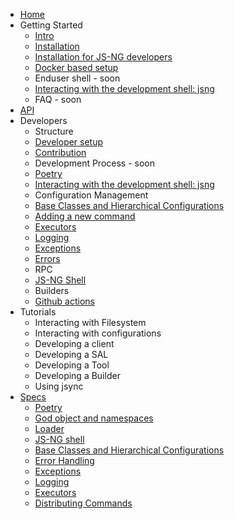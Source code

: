 * [Home](/)
* Getting Started
    * [Intro](./intro.md)
    * [Installation](./installation.md)
    * [Installation for JS-NG developers](./devsetup.md)
    * [Docker based setup](./docker.md)
    * Enduser shell - soon
    * [Interacting with the development shell: jsng](./jsng_shell.md)
    * FAQ - soon
* [API](generated_apis.md)
* Developers
    * Structure
    * [Developer setup](./devsetup.md)
    * [Contribution](./contribution.md)
    * Development Process - soon
    * [Poetry](./poetry.md)
    * [Interacting with the development shell: jsng](./jsng_shell.md)
    * Configuration Management
    * [Base Classes and Hierarchical Configurations](./baseclasses.md)
    * [Adding a new command](./distributing_cmds.md)
    * [Executors](./executors.md)
    * [Logging](./logging.md)
    * [Exceptions](./exceptions.md)
    * [Errors](./errorhandling.md)
    * RPC
    * [JS-NG Shell](./jsng_shell.md)
    * Builders
    * [Github actions](./githubactions.md)
* Tutorials
    * Interacting with Filesystem
    * Interacting with configurations
    * Developing a client
    * Developing a SAL
    * Developing a Tool
    * Developing a Builder
    * Using jsync
* [Specs](specs.md)
    * [Poetry](poetry.md)
    * [God object and namespaces](god_object_namespaces_concepts.md)
    * [Loader](loader.md)
    * [JS-NG shell](jsng_shell.md)
    * [Base Classes and Hierarchical Configurations](baseclasses.md)
    * [Error Handling](errorhandling.md)
    * [Exceptions](exceptions.md)
    * [Logging](logging.md)
    * [Executors](executors.md)
    * [Distributing Commands](distributing_cmds.md)